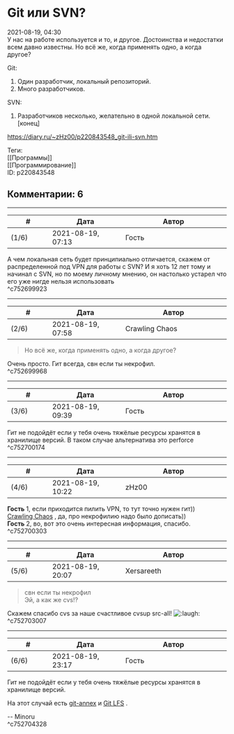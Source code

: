 Git или SVN?
============

  
2021-08-19, 04:30  
 У нас на работе используется и то, и другое. Достоинства и недостатки всем давно известны. Но всё же, когда применять одно, а когда другое?   
   
 Git:   
 1. Один разработчик, локальный репозиторий.   
 2. Много разработчиков.   
   
 SVN:   
 1. Разработчиков несколько, желательно в одной локальной сети.   
 [конец]   
  
<https://diary.ru/~zHz00/p220843548_git-ili-svn.htm>  
  
Теги:  
[[Программы]]  
[[Программирование]]  
ID: p220843548  


Комментарии: 6
--------------

  


---



|         #         |              Дата              |                     Автор                     |           ID           |
| --- | --- | --- | --- |
| (1/6) | 2021-08-19, 07:13 | Гость | c752699923 |

  
 А чем локальная сеть будет принципиально отличается, скажем от распределенной под VPN для работы с SVN? И я хоть 12 лет тому и начинал с SVN, но по моему личному мнению, он настолько устарел что его уже нигде нельзя использовать   
 ^c752699923

---



|         #         |              Дата              |                     Автор                     |           ID           |
| --- | --- | --- | --- |
| (2/6) | 2021-08-19, 07:58 | Crawling Chaos | c752699968 |

  
 >Но всё же, когда применять одно, а когда другое?   
   
 Очень просто. Гит всегда, свн если ты некрофил.   
 ^c752699968

---



|         #         |              Дата              |                     Автор                     |           ID           |
| --- | --- | --- | --- |
| (3/6) | 2021-08-19, 09:39 | Гость | c752700174 |

  
 Гит не подойдёт если у тебя очень тяжёлые ресурсы хранятся в хранилище версий. В таком случае альтернатива это perforce   
 ^c752700174

---



|         #         |              Дата              |                     Автор                     |           ID           |
| --- | --- | --- | --- |
| (4/6) | 2021-08-19, 10:22 | zHz00 | c752700303 |

  
  **Гость**  1, если приходится пилить VPN, то тут точно нужен гит))   
  [Crawling Chaos](https://degozaru.diary.ru "Фундаментальная ошибка атрибуции")  , да, про некрофилию надо было дописать))   
  **Гость**  2, во, вот это очень интересная информация, спасибо.   
 ^c752700303

---



|         #         |              Дата              |                     Автор                     |           ID           |
| --- | --- | --- | --- |
| (5/6) | 2021-08-19, 20:07 | Xersareeth | c752703007 |

  
 > свн если ты некрофил   
 Эй, а как же cvs!?   
   
 Скажем спасибо cvs за наше счастливое cvsup src-all! ![:laugh:](/picture/1126.gif)   
 ^c752703007

---



|         #         |              Дата              |                     Автор                     |           ID           |
| --- | --- | --- | --- |
| (6/6) | 2021-08-19, 23:17 | Гость | c752704328 |

  
  Гит не подойдёт если у тебя очень тяжёлые ресурсы хранятся в хранилище версий.    
   
 На этот случай есть  [git-annex](https://git-annex.branchable.com/)  и  [Git LFS](https://git-lfs.github.com/)  .   
   
 -- Minoru   
 ^c752704328